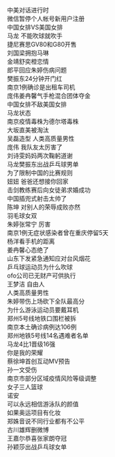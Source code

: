中美对话进行时  
微信暂停个人帐号新用户注册  
中国女排VS美国女排  
马龙 不能吹球就吹手  
捷尼赛思GV80和G80开售  
刘国梁拥抱马琳  
金靖舒奕橙恋情  
郎平回应朱婷伤病问题  
樊振东24分钟开门红  
南京1例确诊是出租车司机  
庞伟姜冉馨气手枪混合团体夺金  
中国女排不敌美国女排  
马龙状态  
南京疫情毒株为德尔塔毒株  
大坂直美被淘汰  
吴磊造型 人类高质量男性  
庞伟 我队友太厉害了  
刘诗雯妈妈两次鞠躬道谢  
马龙樊振东出战乒乓球男单  
为了限制中国的比赛规则  
妞妞 爸爸还想接你回家  
击剑教练赛后向女徒弟求婚成功  
中国插兜式射击太帅了  
陈坤 对别人的荣辱成败亦然  
羽毛球女双  
朱婷张常宁 厉害  
南京1例无症状感染者曾在重庆停留5天  
杨洋看手机的距离  
姜冉馨心态绝了  
山东下发紧急通知应对台风烟花  
乒乓球运动员为什么吹球  
ofo公司已无财产可供执行  
王梦洁 自由人  
人类高质量男性  
朱婷带伤上场砍下全队最高分  
为什么游泳运动员要戴耳机  
郑州5号线地铁口围栏被拆  
南京本土确诊病例达106例  
郑州地铁5号线14名遇难者名单  
马龙4比1晋级16强  
你是我的荣耀  
蔡徐坤首创互动MV预告  
孙一文受伤  
南京市部分区域疫情风险等级调整  
女子三人篮球  
诺安  
可以永远相信游泳队的颜值  
如果奥运项目有化妆  
郑姝音说不同行业都有不公平  
古川雄辉删微博  
王嘉尔恭喜张家朗夺冠  
孙颖莎出战乒乓球女单  
